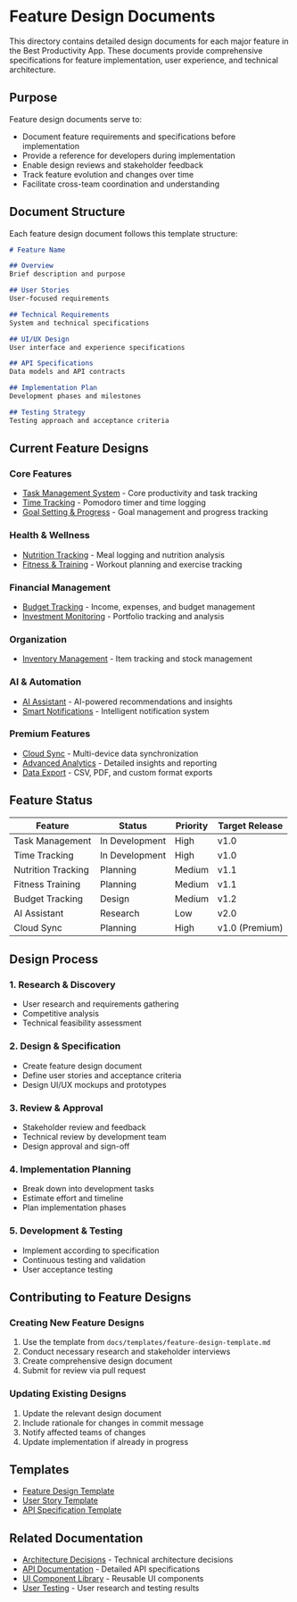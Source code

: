 # Feature Design Documents

This directory contains detailed design documents for each major feature in the Best Productivity App. These documents provide comprehensive specifications for feature implementation, user experience, and technical architecture.

## Purpose

Feature design documents serve to:
- Document feature requirements and specifications before implementation
- Provide a reference for developers during implementation
- Enable design reviews and stakeholder feedback
- Track feature evolution and changes over time
- Facilitate cross-team coordination and understanding

## Document Structure

Each feature design document follows this template structure:

```markdown
# Feature Name

## Overview
Brief description and purpose

## User Stories
User-focused requirements

## Technical Requirements
System and technical specifications

## UI/UX Design
User interface and experience specifications

## API Specifications
Data models and API contracts

## Implementation Plan
Development phases and milestones

## Testing Strategy
Testing approach and acceptance criteria
```

## Current Feature Designs

### Core Features
- [Task Management System](task-management-system.md) - Core productivity and task tracking
- [Time Tracking](time-tracking.md) - Pomodoro timer and time logging
- [Goal Setting & Progress](goal-setting-progress.md) - Goal management and progress tracking

### Health & Wellness
- [Nutrition Tracking](nutrition-tracking.md) - Meal logging and nutrition analysis
- [Fitness & Training](fitness-training.md) - Workout planning and exercise tracking

### Financial Management
- [Budget Tracking](budget-tracking.md) - Income, expenses, and budget management
- [Investment Monitoring](investment-monitoring.md) - Portfolio tracking and analysis

### Organization
- [Inventory Management](inventory-management.md) - Item tracking and stock management

### AI & Automation
- [AI Assistant](ai-assistant.md) - AI-powered recommendations and insights
- [Smart Notifications](smart-notifications.md) - Intelligent notification system

### Premium Features
- [Cloud Sync](cloud-sync.md) - Multi-device data synchronization
- [Advanced Analytics](advanced-analytics.md) - Detailed insights and reporting
- [Data Export](data-export.md) - CSV, PDF, and custom format exports

## Feature Status

| Feature | Status | Priority | Target Release |
|---------|--------|----------|----------------|
| Task Management | In Development | High | v1.0 |
| Time Tracking | In Development | High | v1.0 |
| Nutrition Tracking | Planning | Medium | v1.1 |
| Fitness Training | Planning | Medium | v1.1 |
| Budget Tracking | Design | Medium | v1.2 |
| AI Assistant | Research | Low | v2.0 |
| Cloud Sync | Planning | High | v1.0 (Premium) |

## Design Process

### 1. Research & Discovery
- User research and requirements gathering
- Competitive analysis
- Technical feasibility assessment

### 2. Design & Specification
- Create feature design document
- Define user stories and acceptance criteria
- Design UI/UX mockups and prototypes

### 3. Review & Approval
- Stakeholder review and feedback
- Technical review by development team
- Design approval and sign-off

### 4. Implementation Planning
- Break down into development tasks
- Estimate effort and timeline
- Plan implementation phases

### 5. Development & Testing
- Implement according to specification
- Continuous testing and validation
- User acceptance testing

## Contributing to Feature Designs

### Creating New Feature Designs
1. Use the template from `docs/templates/feature-design-template.md`
2. Conduct necessary research and stakeholder interviews
3. Create comprehensive design document
4. Submit for review via pull request

### Updating Existing Designs
1. Update the relevant design document
2. Include rationale for changes in commit message
3. Notify affected teams of changes
4. Update implementation if already in progress

## Templates

- [Feature Design Template](../templates/feature-design-template.md)
- [User Story Template](../templates/user-story-template.md)
- [API Specification Template](../templates/api-spec-template.md)

## Related Documentation

- [Architecture Decisions](../architecture-decisions/) - Technical architecture decisions
- [API Documentation](../api/) - Detailed API specifications
- [UI Component Library](../ui-components/) - Reusable UI components
- [User Testing](../user-testing/) - User research and testing results

